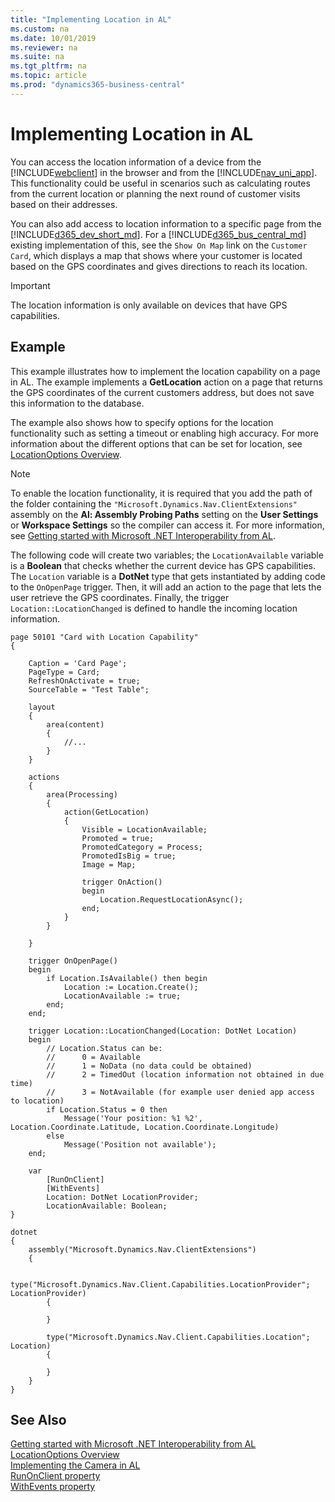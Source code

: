```yaml
---
title: "Implementing Location in AL"
ms.custom: na
ms.date: 10/01/2019
ms.reviewer: na
ms.suite: na
ms.tgt_pltfrm: na
ms.topic: article
ms.prod: "dynamics365-business-central"
---
```


# Implementing Location in AL
You can access the location information of a device from the [!INCLUDE[webclient](includes/webclient.md)] in the browser and from the [!INCLUDE[nav_uni_app](includes/nav_uni_app_md.md)]. This functionality could be useful in scenarios such as calculating routes from the current location or planning the next round of customer visits based on their addresses.

You can also add access to location information to a specific page from the [!INCLUDE[d365_dev_short_md](includes/d365_dev_short_md.md)].
For a [!INCLUDE[d365_bus_central_md](includes/d365_bus_central_md.md)] existing implementation of this, see the `Show On Map` link on the `Customer Card`, which displays a map that shows where your customer is located based on the GPS coordinates and gives directions to reach its location. 

> [!IMPORTANT]  
>  The location information is only available on devices that have GPS capabilities. 

## Example
This example illustrates how to implement the location capability on a page in AL. The example implements a **GetLocation** action on a page that returns the GPS coordinates of the current customers address, but does not save this information to the database. 

The example also shows how to specify options for the location functionality such as setting a timeout or enabling high accuracy. For more information about the different options that can be set for location, see [LocationOptions Overview](devenv-location-options.md). 

> [!NOTE]
> To enable the location functionality, it is required that you add the path of the folder containing the `"Microsoft.Dynamics.Nav.ClientExtensions"` assembly on the **Al: Assembly Probing Paths** setting on the **User Settings** or **Workspace Settings** so the compiler can access it. For more information, see [Getting started with Microsoft .NET Interoperability from AL](devenv-get-started-call-dotnet-from-al.md).

The following code will create two variables; the `LocationAvailable` variable is a **Boolean** that checks whether the current device has GPS capabilities. The `Location` variable is a **DotNet** type that gets instantiated by adding code to the `OnOpenPage` trigger. Then, it will add an action to the page that lets the user retrieve the GPS coordinates. Finally, the trigger `Location::LocationChanged` is defined to handle the incoming location information.  


```
page 50101 "Card with Location Capability"
{

    Caption = 'Card Page';
    PageType = Card;
    RefreshOnActivate = true;
    SourceTable = "Test Table";

    layout
    {
        area(content)
        {
            //...
        }
    }

    actions
    {
        area(Processing)
        {
            action(GetLocation)
            {
                Visible = LocationAvailable;
                Promoted = true;
                PromotedCategory = Process;
                PromotedIsBig = true;
                Image = Map;

                trigger OnAction()
                begin
                    Location.RequestLocationAsync();
                end;
            }
        }

    }

    trigger OnOpenPage()
    begin
        if Location.IsAvailable() then begin
            Location := Location.Create();
            LocationAvailable := true;
        end;
    end;

    trigger Location::LocationChanged(Location: DotNet Location)
    begin
        // Location.Status can be: 
        //      0 = Available 
        //      1 = NoData (no data could be obtained)
        //      2 = TimedOut (location information not obtained in due time)
        //      3 = NotAvailable (for example user denied app access to location)
        if Location.Status = 0 then
            Message('Your position: %1 %2', Location.Coordinate.Latitude, Location.Coordinate.Longitude)
        else
            Message('Position not available');
    end;

    var
        [RunOnClient]
        [WithEvents]
        Location: DotNet LocationProvider;
        LocationAvailable: Boolean;
}

dotnet
{
    assembly("Microsoft.Dynamics.Nav.ClientExtensions")
    {

        type("Microsoft.Dynamics.Nav.Client.Capabilities.LocationProvider"; LocationProvider)
        {

        }

        type("Microsoft.Dynamics.Nav.Client.Capabilities.Location"; Location)
        {

        }
    }
}
``` 

## See Also  
[Getting started with Microsoft .NET Interoperability from AL](devenv-get-started-call-dotnet-from-al.md)  
 [LocationOptions Overview](devenv-location-options.md)   
 [Implementing the Camera in AL](devenv-implement-camera-al.md)    
 [RunOnClient property](properties/devenv-runonclient-property.md)  
 [WithEvents property](properties/devenv-withevents-property.md)  
 <!--
 [Developing for the Business Central Mobile App](devenv-developing-for-the-business-central-mobile-app.md)   
 [Differences and Limitations When Developing Pages for the Business Central Mobile App](devenv-differences-and-limitations-developing-pages-business-central-mobile-app.md)-->
